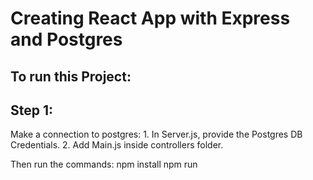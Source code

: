 # Creating React App with Express and Postgres

## To run this Project:

## Step 1:
Make a connection to postgres:
    1. In Server.js, provide the Postgres DB Credentials.
    2. Add Main.js inside controllers folder.

Then run the commands:
npm install
npm run
